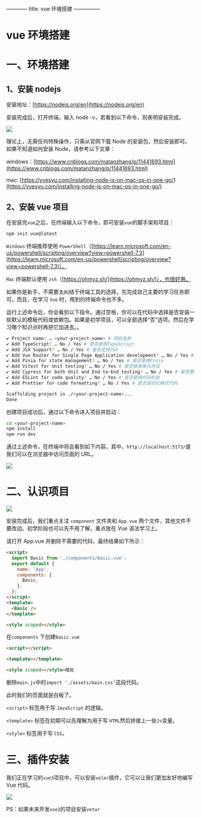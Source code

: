 ————
title: vue 环境搭建
—————

# vue 环境搭建

# 一、环境搭建

## 1、安装 nodejs

安装地址：[https://nodejs.org/en](https://nodejs.org/en)

安装完成后，打开终端，输入 node -v，若看到以下命令，则表明安装完成。

![](https://assets-1256443293.cos.ap-beijing.myqcloud.com/article/202401031250490.png)

理论上，无需任何特殊操作，只需从官网下载 Node 的安装包，然后安装即可。如果不知道如何安装 Node，请参考以下文章：

windows：[https://www.cnblogs.com/matanzhang/p/11441693.html](https://www.cnblogs.com/matanzhang/p/11441693.html)

mac: [https://yvesyu.com/installing-node-js-on-mac-os-in-one-go/](https://yvesyu.com/installing-node-js-on-mac-os-in-one-go/)

## 2、安装 vue 项目

在安装完`vue`之后，在终端输入以下命令，即可安装`vue`的脚手架和项目：

```bash
npm init vue@latest
```

`Windows` 终端推荐使用 `PowerShell`（[https://learn.microsoft.com/en-us/powershell/scripting/overview?view=powershell-7.3](https://learn.microsoft.com/en-us/powershell/scripting/overview?view=powershell-7.3)）。

`Mac` 终端默认使用 `zsh`（[https://ohmyz.sh/](https://ohmyz.sh/)），也很好用。

如果你是新手，不需要太纠结于终端工具的选择，先完成自己主要的学习任务即可。而且，在学习 `Vue` 时，用到的终端命令也不多。

运行上述命令后，你会看到以下指令。通过空格，你可以在代码中选择是否安装一些默认的模板代码或依赖包。如果是初学项目，可以全部选择“否”选项。然后在学习哪个知识点时再把它加进去。。

```bash
✔ Project name: … <your-project-name> # 项目名称
✔ Add TypeScript? … No / Yes # 是否使用TypeScript
✔ Add JSX Support? … No / Yes # 是否支持JSX
✔ Add Vue Router for Single Page Application development? … No / Yes # 是否使用但也应用
✔ Add Pinia for state management? … No / Yes # 是否使用Pinia
✔ Add Vitest for Unit testing? … No / Yes # 是否使用单元测试
✔ Add Cypress for both Unit and End-to-End testing? … No / Yes # 是否需要自动化测试
✔ Add ESLint for code quality? … No / Yes # 是否使用代码校验
✔ Add Prettier for code formatting? … No / Yes # 是否自动化格式代码

Scaffolding project in ./<your-project-name>...
Done
```

创建项目成功后，通过以下命令进入项目并启动：

```bash
cd <your-project-name>
npm install
npm run dev
```

通过上述命令，在终端中将会看到如下内容。其中，`http://localhost:5173/`是我们可以在浏览器中访问页面的 URL。

![](https://assets-1256443293.cos.ap-beijing.myqcloud.com/article/202401031250487.png)

# 二、认识项目

![](https://assets-1256443293.cos.ap-beijing.myqcloud.com/article/202401031250488.png)

安装完成后，我们重点关注 `component` 文件夹和 `App.vue` 两个文件，其他文件不要改动。初学阶段也可以先不用了解，重点放在 Vue 语法学习上。

请打开 App.vue 并删除不需要的代码，最终结果如下所示：

```html
<script>
  import Basic from './components/Basic.vue';
  export default {
    name: 'App',
    components: {
      Basic,
    },
  };
</script>
<template>
  <Basic />
</template>

<style scoped></style>
```

在`components` 下创建`Basic.vue`

```html
<script></script>

<template></template>

<style scoped></style>暗处
```

删除`main.js`中的`import './assets/main.css’`这段代码。

此时我们的页面就是白板了。

`<script>` 标签用于写 `JavaScript` 的逻辑。

`<template>` 标签在初期可以先理解为用于写 `HTML`然后拼接上一些`Js`变量。

`<style>` 标签用于写 `CSS`。

# 三、插件安装

我们正在学习的`vue3`项目中，可以安装`volar`插件，它可以让我们更加友好地编写 Vue 代码。

![](https://assets-1256443293.cos.ap-beijing.myqcloud.com/article/202401031250489.png)

PS：如果未来开发`vue2`的项目安装`vetur`
